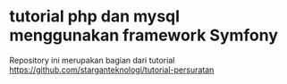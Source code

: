 # tutorial php dan mysql menggunakan framework Symfony

Repository ini merupakan bagian dari tutorial
https://github.com/starganteknologi/tutorial-persuratan
